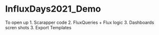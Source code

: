 # InfluxDays2021_Demo
To open up  1. Scarapper code 2. FluxQueries + Flux logic 3. Dashboards scren shots 3. Export Templates 
